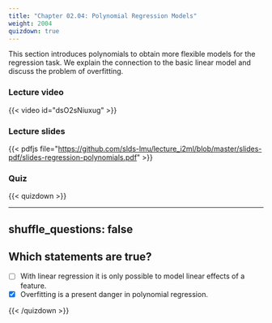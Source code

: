```yaml
---
title: "Chapter 02.04: Polynomial Regression Models"
weight: 2004
quizdown: true
---
```

This section introduces polynomials to obtain more flexible models for the regression task. We explain the connection to the basic linear model and discuss the problem of overfitting.

<!--more-->

### Lecture video

{{< video id="dsO2sNiuxug" >}}

### Lecture slides

{{< pdfjs file="https://github.com/slds-lmu/lecture_i2ml/blob/master/slides-pdf/slides-regression-polynomials.pdf" >}}

### Quiz

{{< quizdown >}}

---
shuffle_questions: false
---

## Which statements are true? 

- [ ] With linear regression it is only possible to model linear effects of a feature.
- [x] Overfitting is a present danger in polynomial regression.

{{< /quizdown >}}


